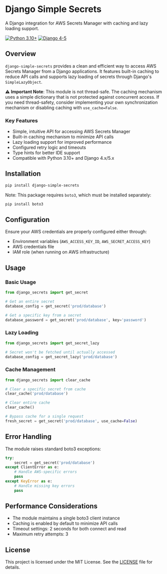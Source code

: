 # Django Simple Secrets

A Django integration for AWS Secrets Manager with caching and lazy loading support.

[![Python 3.10+](https://img.shields.io/badge/python-3.10+-blue.svg)](https://www.python.org/downloads/)
[![Django 4-5](https://img.shields.io/badge/django-4.x|5.x-green.svg)](https://www.djangoproject.com/)

## Overview

`django-simple-secrets` provides a clean and efficient way to access AWS Secrets Manager from a Django applications. It features built-in caching to reduce API calls and supports lazy loading of secrets through Django's `SimpleLazyObject`.

⚠️ **Important Note**: This module is not thread-safe. The caching mechanism uses a simple dictionary that is not protected against concurrent access. If you need thread-safety, consider implementing your own synchronization mechanism or disabling caching with `use_cache=False`.

### Key Features

- Simple, intuitive API for accessing AWS Secrets Manager
- Built-in caching mechanism to minimize API calls
- Lazy loading support for improved performance
- Configured retry logic and timeouts
- Type hints for better IDE support
- Compatible with Python 3.10+ and Django 4.x/5.x

## Installation

```bash
pip install django-simple-secrets
```

Note: This package requires `boto3`, which must be installed separately:

```bash
pip install boto3
```

## Configuration

Ensure your AWS credentials are properly configured either through:
- Environment variables (`AWS_ACCESS_KEY_ID`, `AWS_SECRET_ACCESS_KEY`)
- AWS credentials file
- IAM role (when running on AWS infrastructure)

## Usage

### Basic Usage

```python
from django_secrets import get_secret

# Get an entire secret
database_config = get_secret('prod/database')

# Get a specific key from a secret
database_password = get_secret('prod/database', key='password')
```

### Lazy Loading

```python
from django_secrets import get_secret_lazy

# Secret won't be fetched until actually accessed
database_config = get_secret_lazy('prod/database')
```

### Cache Management

```python
from django_secrets import clear_cache

# Clear a specific secret from cache
clear_cache('prod/database')

# Clear entire cache
clear_cache()

# Bypass cache for a single request
fresh_secret = get_secret('prod/database', use_cache=False)
```

## Error Handling

The module raises standard boto3 exceptions:

```python
try:
    secret = get_secret('prod/database')
except ClientError as e:
    # Handle AWS-specific errors
    pass
except KeyError as e:
    # Handle missing key errors
    pass
```

## Performance Considerations

- The module maintains a single boto3 client instance
- Caching is enabled by default to minimize API calls
- Timeout settings: 2 seconds for both connect and read
- Maximum retry attempts: 3

## License

This project is licensed under the MIT License. See the [LICENSE](LICENSE) file for details.